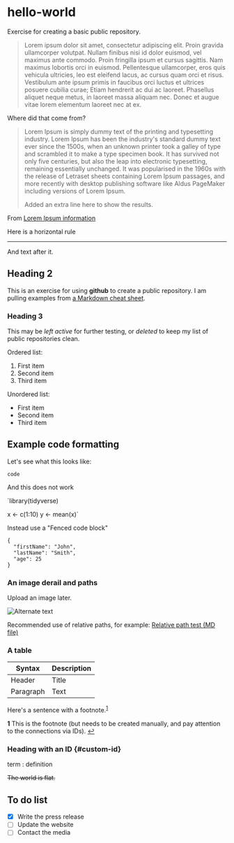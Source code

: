 # hello-world
Exercise for creating a basic public repository.

> Lorem ipsum dolor sit amet, consectetur adipiscing elit. Proin gravida ullamcorper volutpat. Nullam finibus nisi id dolor euismod, vel maximus ante commodo. Proin fringilla ipsum et cursus sagittis. Nam maximus lobortis orci in euismod. Pellentesque ullamcorper, eros quis vehicula ultricies, leo est eleifend lacus, ac cursus quam orci et risus. Vestibulum ante ipsum primis in faucibus orci luctus et ultrices posuere cubilia curae; Etiam hendrerit ac dui ac laoreet. Phasellus aliquet neque metus, in laoreet massa aliquam nec. Donec et augue vitae lorem elementum laoreet nec at ex.

Where did that come from?

> Lorem Ipsum is simply dummy text of the printing and typesetting industry. Lorem Ipsum has been the industry's standard dummy text ever since the 1500s, when an unknown printer took a galley of type and scrambled it to make a type specimen book. It has survived not only five centuries, but also the leap into electronic typesetting, remaining essentially unchanged. It was popularised in the 1960s with the release of Letraset sheets containing Lorem Ipsum passages, and more recently with desktop publishing software like Aldus PageMaker including versions of Lorem Ipsum.
> 
> Added an extra line here to show the results.

From [Lorem Ipsum information](https://www.lipsum.com/)

Here is a horizontal rule

---

And text after it.

## Heading 2
This is an exercise for using **github** to create a public repository. I am pulling examples from [a Markdown cheat sheet](https://www.markdownguide.org/cheat-sheet/).

### Heading 3
This may be *left active* for further testing, or *deleted* to keep my list of public repositories clean.

Ordered list:

1. First item
2. Second item
3. Third item

Unordered list:

- First item
- Second item
- Third item

## Example code formatting

Let's see what this looks like:

`code`

And this does not work

`library(tidyverse)

x <- c(1:10)
y <- mean(x)`

Instead use a "Fenced code block"

```
{
  "firstName": "John",
  "lastName": "Smith",
  "age": 25
}
```

### An image derail and paths

Upload an image later.

![Alternate text](image.jpg)

Recommended use of relative paths, for example: [Relative path test (MD file)](./testfolder/relative-path-test.md)

### A table

| Syntax | Description |
| ----------- | ----------- |
| Header | Title |
| Paragraph | Text | 

Here's a sentence with a footnote.<sup id="a1">[1](#f1)</sup>

<b id="f1">1</b> This is the footnote (but needs to be created manually, and pay attention to the connections via IDs). [↩](#a1)

### Heading with an ID {#custom-id}

term
: definition

~~The world is flat.~~

## To do list

- [x] Write the press release
- [ ] Update the website
- [ ] Contact the media 
